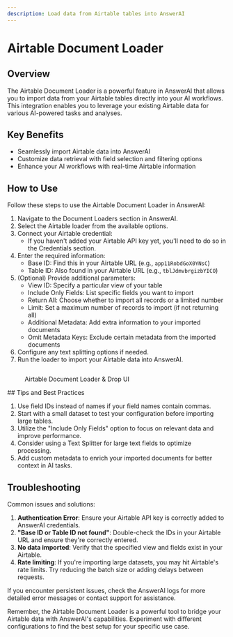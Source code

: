 ```yaml
---
description: Load data from Airtable tables into AnswerAI
---
```


# Airtable Document Loader

## Overview

The Airtable Document Loader is a powerful feature in AnswerAI that allows you to import data from your Airtable tables directly into your AI workflows. This integration enables you to leverage your existing Airtable data for various AI-powered tasks and analyses.

## Key Benefits

-   Seamlessly import Airtable data into AnswerAI
-   Customize data retrieval with field selection and filtering options
-   Enhance your AI workflows with real-time Airtable information

## How to Use

Follow these steps to use the Airtable Document Loader in AnswerAI:

1. Navigate to the Document Loaders section in AnswerAI.
2. Select the Airtable loader from the available options.
3. Connect your Airtable credential:
    - If you haven't added your Airtable API key yet, you'll need to do so in the Credentials section.
4. Enter the required information:
    - Base ID: Find this in your Airtable URL (e.g., `app11RobdGoX0YNsC`)
    - Table ID: Also found in your Airtable URL (e.g., `tblJdmvbrgizbYICO`)
5. (Optional) Provide additional parameters:
    - View ID: Specify a particular view of your table
    - Include Only Fields: List specific fields you want to import
    - Return All: Choose whether to import all records or a limited number
    - Limit: Set a maximum number of records to import (if not returning all)
    - Additional Metadata: Add extra information to your imported documents
    - Omit Metadata Keys: Exclude certain metadata from the imported documents
6. Configure any text splitting options if needed.
7. Run the loader to import your Airtable data into AnswerAI.

<!-- TODO: Screenshot of the Airtable Document Loader configuration panel -->
<figure><img src="/.gitbook/assets/screenshots/airtabledocloader.png" alt="" /><figcaption><p> Airtable Document Loader &#x26; Drop UI</p></figcaption></figure>
## Tips and Best Practices

1. Use field IDs instead of names if your field names contain commas.
2. Start with a small dataset to test your configuration before importing large tables.
3. Utilize the "Include Only Fields" option to focus on relevant data and improve performance.
4. Consider using a Text Splitter for large text fields to optimize processing.
5. Add custom metadata to enrich your imported documents for better context in AI tasks.

## Troubleshooting

Common issues and solutions:

1. **Authentication Error**: Ensure your Airtable API key is correctly added to AnswerAI credentials.
2. **"Base ID or Table ID not found"**: Double-check the IDs in your Airtable URL and ensure they're correctly entered.
3. **No data imported**: Verify that the specified view and fields exist in your Airtable.
4. **Rate limiting**: If you're importing large datasets, you may hit Airtable's rate limits. Try reducing the batch size or adding delays between requests.

If you encounter persistent issues, check the AnswerAI logs for more detailed error messages or contact support for assistance.

Remember, the Airtable Document Loader is a powerful tool to bridge your Airtable data with AnswerAI's capabilities. Experiment with different configurations to find the best setup for your specific use case.

